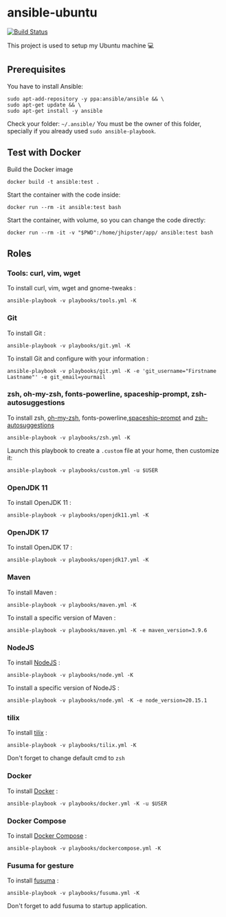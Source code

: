 # ansible-ubuntu

[![Build Status][github-actions-image]][github-actions-url]

This project is used to setup my Ubuntu machine :computer:

## Prerequisites

You have to install Ansible:

```
sudo apt-add-repository -y ppa:ansible/ansible && \
sudo apt-get update && \
sudo apt-get install -y ansible
```

Check your folder: `~/.ansible/`
You must be the owner of this folder, specially if you already used `sudo ansible-playbook`.

## Test with Docker

Build the Docker image

```
docker build -t ansible:test .
```

Start the container with the code inside:

```
docker run --rm -it ansible:test bash
```

Start the container, with volume, so you can change the code directly:

```
docker run --rm -it -v "$PWD":/home/jhipster/app/ ansible:test bash
```

## Roles

### Tools: curl, vim, wget

To install curl, vim, wget and gnome-tweaks :

```
ansible-playbook -v playbooks/tools.yml -K
```

### Git

To install Git :

```
ansible-playbook -v playbooks/git.yml -K
```

To install Git and configure with your information :

```
ansible-playbook -v playbooks/git.yml -K -e 'git_username="Firstname Lastname"' -e git_email=yourmail
```

### zsh, oh-my-zsh, fonts-powerline, spaceship-prompt, zsh-autosuggestions

To install zsh, [oh-my-zsh](https://github.com/robbyrussell/oh-my-zsh), fonts-powerline,[spaceship-prompt](https://github.com/denysdovhan/spaceship-prompt) and [zsh-autosuggestions](https://github.com/zsh-users/zsh-autosuggestions)

```
ansible-playbook -v playbooks/zsh.yml -K
```

Launch this playbook to create a `.custom` file at your home, then customize it:

```
ansible-playbook -v playbooks/custom.yml -u $USER
```

### OpenJDK 11

To install OpenJDK 11 :

```
ansible-playbook -v playbooks/openjdk11.yml -K
```

### OpenJDK 17

To install OpenJDK 17 :

```
ansible-playbook -v playbooks/openjdk17.yml -K
```

### Maven

To install Maven :

```
ansible-playbook -v playbooks/maven.yml -K
```

To install a specific version of Maven :

```
ansible-playbook -v playbooks/maven.yml -K -e maven_version=3.9.6
```

### NodeJS

To install [NodeJS](https://nodejs.org/en/) :

```
ansible-playbook -v playbooks/node.yml -K
```

To install a specific version of NodeJS :

```
ansible-playbook -v playbooks/node.yml -K -e node_version=20.15.1
```

### tilix

To install [tilix](https://github.com/gnunn1/tilix) :

```
ansible-playbook -v playbooks/tilix.yml -K
```

Don't forget to change default cmd to `zsh`

### Docker

To install [Docker](https://github.com/moby/moby) :

```
ansible-playbook -v playbooks/docker.yml -K -u $USER
```

### Docker Compose

To install [Docker Compose](https://github.com/docker/compose) :

```
ansible-playbook -v playbooks/dockercompose.yml -K
```

### Fusuma for gesture

To install [fusuma](https://github.com/iberianpig/fusuma) :

```
ansible-playbook -v playbooks/fusuma.yml -K
```

Don't forget to add fusuma to startup application.

[github-actions-image]: https://github.com/pascalgrimaud/ansible-ubuntu/workflows/Build/badge.svg
[github-actions-url]: https://github.com/pascalgrimaud/ansible-ubuntu/actions?query=workflow%3ABuild
